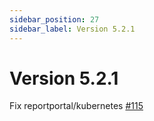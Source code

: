 ```yaml
---
sidebar_position: 27
sidebar_label: Version 5.2.1
---
```


# Version 5.2.1

Fix reportportal/kubernetes [#115](https://github.com/reportportal/reportportal/issues/115)
